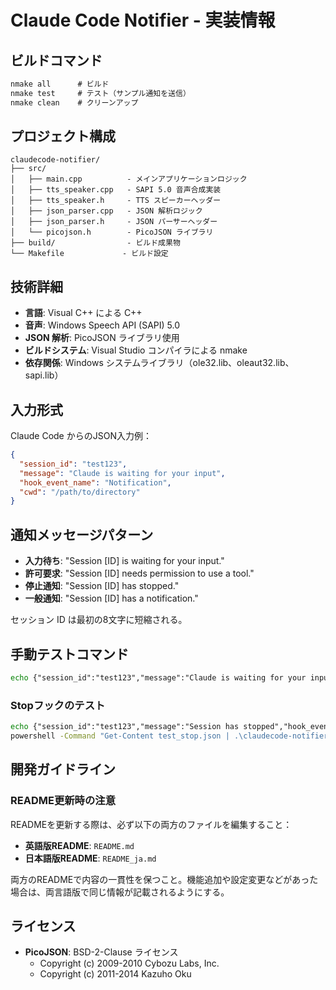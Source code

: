 # Claude Code Notifier - 実装情報

## ビルドコマンド

```cmd
nmake all      # ビルド
nmake test     # テスト（サンプル通知を送信）
nmake clean    # クリーンアップ
```

## プロジェクト構成

```
claudecode-notifier/
├── src/
│   ├── main.cpp          - メインアプリケーションロジック
│   ├── tts_speaker.cpp   - SAPI 5.0 音声合成実装
│   ├── tts_speaker.h     - TTS スピーカーヘッダー
│   ├── json_parser.cpp   - JSON 解析ロジック
│   ├── json_parser.h     - JSON パーサーヘッダー
│   └── picojson.h        - PicoJSON ライブラリ
├── build/                - ビルド成果物
└── Makefile             - ビルド設定
```

## 技術詳細

- **言語**: Visual C++ による C++
- **音声**: Windows Speech API (SAPI) 5.0
- **JSON 解析**: PicoJSON ライブラリ使用
- **ビルドシステム**: Visual Studio コンパイラによる nmake
- **依存関係**: Windows システムライブラリ（ole32.lib、oleaut32.lib、sapi.lib）

## 入力形式

Claude Code からのJSON入力例：
```json
{
  "session_id": "test123",
  "message": "Claude is waiting for your input",
  "hook_event_name": "Notification",
  "cwd": "/path/to/directory"
}
```

## 通知メッセージパターン

- **入力待ち**: "Session [ID] is waiting for your input."
- **許可要求**: "Session [ID] needs permission to use a tool."
- **停止通知**: "Session [ID] has stopped."
- **一般通知**: "Session [ID] has a notification."

セッション ID は最初の8文字に短縮される。

## 手動テストコマンド

```cmd
echo {"session_id":"test123","message":"Claude is waiting for your input","hook_event_name":"Notification","cwd":"C:\\test"} | claudecode-notifier.exe
```

### Stopフックのテスト

```cmd
echo {"session_id":"test123","message":"Session has stopped","hook_event_name":"Stop","cwd":"C:\\test"} > test_stop.json
powershell -Command "Get-Content test_stop.json | .\claudecode-notifier.exe"
```

## 開発ガイドライン

### README更新時の注意

READMEを更新する際は、必ず以下の両方のファイルを編集すること：

- **英語版README**: `README.md`
- **日本語版README**: `README_ja.md`

両方のREADMEで内容の一貫性を保つこと。機能追加や設定変更などがあった場合は、両言語版で同じ情報が記載されるようにする。

## ライセンス

- **PicoJSON**: BSD-2-Clause ライセンス
  - Copyright (c) 2009-2010 Cybozu Labs, Inc.
  - Copyright (c) 2011-2014 Kazuho Oku